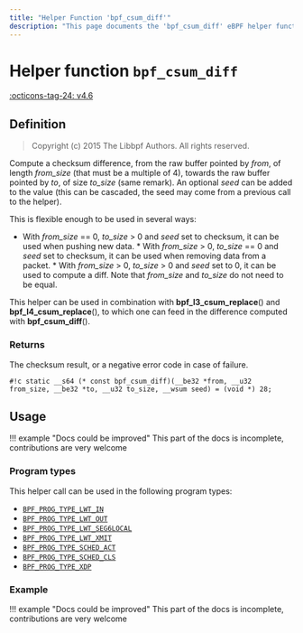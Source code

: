 ```yaml
---
title: "Helper Function 'bpf_csum_diff'"
description: "This page documents the 'bpf_csum_diff' eBPF helper function, including its definition, usage, program types that can use it, and examples."
---
```

# Helper function `bpf_csum_diff`

<!-- [FEATURE_TAG](bpf_csum_diff) -->
[:octicons-tag-24: v4.6](https://github.com/torvalds/linux/commit/7d672345ed295b1356a5d9f7111da1d1d7d65867)
<!-- [/FEATURE_TAG] -->

## Definition

> Copyright (c) 2015 The Libbpf Authors. All rights reserved.


<!-- [HELPER_FUNC_DEF] -->
Compute a checksum difference, from the raw buffer pointed by _from_, of length _from_size_ (that must be a multiple of 4), towards the raw buffer pointed by _to_, of size _to_size_ (same remark). An optional _seed_ can be added to the value (this can be cascaded, the seed may come from a previous call to the helper).

This is flexible enough to be used in several ways:

* With _from_size_ == 0, _to_size_ > 0 and _seed_ set to
  checksum, it can be used when pushing new data. * With _from_size_ > 0, _to_size_ == 0 and _seed_ set to
  checksum, it can be used when removing data from a packet. * With _from_size_ > 0, _to_size_ > 0 and _seed_ set to 0, it
  can be used to compute a diff. Note that _from_size_ and   _to_size_ do not need to be equal.

This helper can be used in combination with **bpf_l3_csum_replace**() and **bpf_l4_csum_replace**(), to which one can feed in the difference computed with **bpf_csum_diff**().

### Returns

The checksum result, or a negative error code in case of failure.

`#!c static __s64 (* const bpf_csum_diff)(__be32 *from, __u32 from_size, __be32 *to, __u32 to_size, __wsum seed) = (void *) 28;`
<!-- [/HELPER_FUNC_DEF] -->

## Usage

!!! example "Docs could be improved"
    This part of the docs is incomplete, contributions are very welcome

### Program types

This helper call can be used in the following program types:

<!-- DO NOT EDIT MANUALLY -->
<!-- [HELPER_FUNC_PROG_REF] -->
 * [`BPF_PROG_TYPE_LWT_IN`](../program-type/BPF_PROG_TYPE_LWT_IN.md)
 * [`BPF_PROG_TYPE_LWT_OUT`](../program-type/BPF_PROG_TYPE_LWT_OUT.md)
 * [`BPF_PROG_TYPE_LWT_SEG6LOCAL`](../program-type/BPF_PROG_TYPE_LWT_SEG6LOCAL.md)
 * [`BPF_PROG_TYPE_LWT_XMIT`](../program-type/BPF_PROG_TYPE_LWT_XMIT.md)
 * [`BPF_PROG_TYPE_SCHED_ACT`](../program-type/BPF_PROG_TYPE_SCHED_ACT.md)
 * [`BPF_PROG_TYPE_SCHED_CLS`](../program-type/BPF_PROG_TYPE_SCHED_CLS.md)
 * [`BPF_PROG_TYPE_XDP`](../program-type/BPF_PROG_TYPE_XDP.md)
<!-- [/HELPER_FUNC_PROG_REF] -->

### Example

!!! example "Docs could be improved"
    This part of the docs is incomplete, contributions are very welcome
